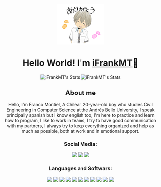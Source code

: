 <div align="center">
    <img src="./test.png" width="150px"/>
    <h1>
        Hello World! I'm <a href="https://github.com/iFrankMT">iFrankMT</a>👾
    </h1>
</div>
<div align="center">
    <img alt="iFrankMT's Stats" src="https://github-readme-stats.vercel.app/api?username=iFrankMT&count_private=true&theme=dark&hide_border=true&show_icons=true&locale=en" align="center" height="165px"/>
    <img alt="iFrankMT's Stats" src="https://github-readme-stats.vercel.app/api/top-langs/?username=iFrankMT&hide=html&theme=dark&hide_border=true&layout=compact" align="center" height="165px"/>
</div>
<div align="center">
    <h2>
        About me
    </h2>
    <p>
        Hello, I'm Franco Montiel, A Chilean 20-year-old boy who studies Civil Engineering in Computer Science at the Andrés Bello University, I speak principally spanish but I know english too, I'm here to practice and learn how to program, I like to work in teams, I try to have good communication with my partners, I always try to keep everything organized and help as much as possible, both at work and in emotional support.
    </p>
</div>

<div align="center">
    <h3 align="center">Social Media:</h3>
    <a href="https://www.instagram.com/ifrankmt/" target="_blank"><img src="https://img.icons8.com/doodle/48/000000/instagram--v1.png"/></a>
    <a href="https://twitter.com/iFrankMT" target="_blank"><img src="https://img.icons8.com/doodle/48/000000/twitter-circled.png"/></a>
    <a href="mailto:f.montielescrate@uandresbello.edu"><img src="https://img.icons8.com/doodle/48/000000/microsoft-outlook-2019.png"/></a>
</div>
 <div align="center">
    <h3 align="center">Languages and Softwars:</h3>
    <img src="https://img.icons8.com/color/64/000000/python.png"/>
    <img src="https://img.icons8.com/color/64/000000/c-programming.png"/>
    <img src="https://img.icons8.com/color/64/000000/html-5--v1.png"/>
    <img src="https://img.icons8.com/color/64/000000/css3.png"/>
    <img src="https://img.icons8.com/color/64/000000/javascript.png"/>
    <img src="https://img.icons8.com/color/64/000000/java-coffee-cup-logo.png"/>
    <img src="https://img.icons8.com/color/64/000000/mysql-logo.png"/>
    <img src="https://img.icons8.com/color/64/000000/linux.png"/>
    <img src="https://img.icons8.com/fluent/64/000000/github.png"/>
    <img src="https://img.icons8.com/color/64/000000/office-365.png"/>
    <img src="https://img.icons8.com/fluent/64/000000/visual-studio-code-insides.png"/>
 </div>
